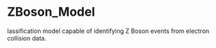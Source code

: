 # ZBoson_Model
lassification model capable of identifying Z Boson events from electron collision data.
